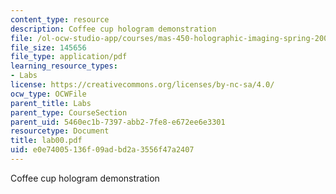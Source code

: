 ```yaml
---
content_type: resource
description: Coffee cup hologram demonstration
file: /ol-ocw-studio-app/courses/mas-450-holographic-imaging-spring-2003/e0e74005136f09adbd2a3556f47a2407_lab00.pdf
file_size: 145656
file_type: application/pdf
learning_resource_types:
- Labs
license: https://creativecommons.org/licenses/by-nc-sa/4.0/
ocw_type: OCWFile
parent_title: Labs
parent_type: CourseSection
parent_uid: 5460ec1b-7397-abb2-7fe8-e672ee6e3301
resourcetype: Document
title: lab00.pdf
uid: e0e74005-136f-09ad-bd2a-3556f47a2407
---
```

Coffee cup hologram demonstration